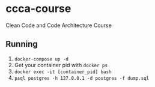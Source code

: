 # ccca-course
Clean Code and Code Architecture Course

## Running

1. `docker-compose up -d`
2. Get your container pid with `docker ps`
3. `docker exec -it [container_pid] bash`
4. `psql postgres -h 127.0.0.1 -d postgres -f dump.sql`
